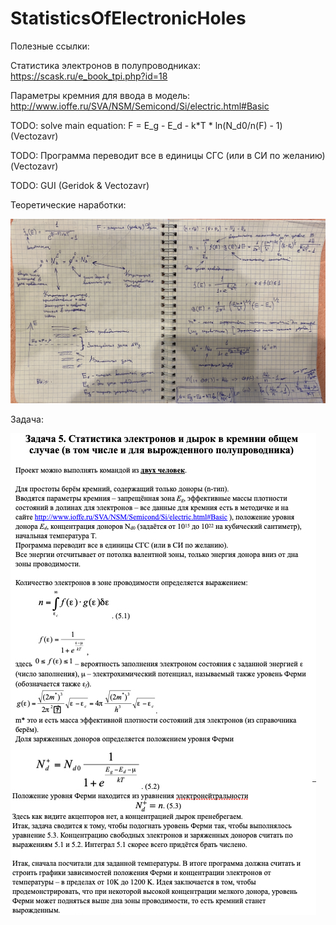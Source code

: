 # StatisticsOfElectronicHoles

Полезные ссылки:

Статистика электронов в полупроводниках: https://scask.ru/e_book_tpi.php?id=18

Параметры кремния для ввода в модель: http://www.ioffe.ru/SVA/NSM/Semicond/Si/electric.html#Basic


TODO: solve main equation: F = E_g - E_d - k*T * ln(N_d0/n(F) - 1) (Vectozavr)

TODO: Программа переводит все в единицы СГС (или в СИ по желанию) (Vectozavr)

TODO: GUI (Geridok & Vectozavr)


Теоретические наработки:

![Project demonstration](img/theory.jpg)

Задача:

![Project demonstration](img/problem.jpg)
